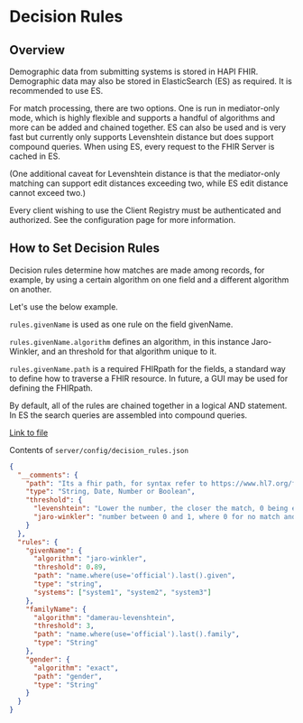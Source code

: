 # Decision Rules

## Overview

Demographic data from submitting systems is stored in HAPI FHIR. Demographic data may also be stored in ElasticSearch (ES) as required. It is recommended to use ES.

For match processing, there are two options. One is run in mediator-only mode, which is highly flexible and supports a handful of algorithms and more can be added and chained together. ES can also be used and is very fast but currently only supports Levenshtein distance but does support compound queries. When using ES, every request to the FHIR Server is cached in ES.

(One additional caveat for Levenshtein distance is that the mediator-only matching can support edit distances exceeding two, while ES edit distance cannot exceed two.)

Every client wishing to use the Client Registry must be authenticated and authorized. See the configuration page for more information. 

## How to Set Decision Rules

Decision rules determine how matches are made among records, for example, by using a certain algorithm on one field and a different algorithm on another. 

Let's use the below example.

`rules.givenName` is used as one rule on the field givenName.

`rules.givenName.algorithm` defines an algorithm, in this instance Jaro-Winkler, and an threshold for that algorithm unique to it.

`rules.givenName.path` is a required FHIRpath for the fields, a standard way to define how to traverse a FHIR resource. In future, a GUI may be used for defining the FHIRpath.

By default, all of the rules are chained together in a logical AND statement. In ES the search queries are assembled into compound queries.


[Link to file](https://github.com/openhie/client-registry/blob/master/server/config/decision_rules.json)

Contents of `server/config/decision_rules.json`
```json
{
  "__comments": {
    "path": "Its a fhir path, for syntax refer to https://www.hl7.org/fhir/fhirpath.html",
    "type": "String, Date, Number or Boolean",
    "threshold": {
      "levenshtein": "Lower the number, the closer the match, 0 being exact match",
      "jaro-winkler": "number between 0 and 1, where 0 for no match and 1 for exact match"
    }
  },
  "rules": {
    "givenName": {
      "algorithm": "jaro-winkler",
      "threshold": 0.89,
      "path": "name.where(use='official').last().given",
      "type": "string",
      "systems": ["system1", "system2", "system3"]
    },
    "familyName": {
      "algorithm": "damerau-levenshtein",
      "threshold": 3,
      "path": "name.where(use='official').last().family",
      "type": "String"
    },
    "gender": {
      "algorithm": "exact",
      "path": "gender",
      "type": "String"
    }
  }
}
```